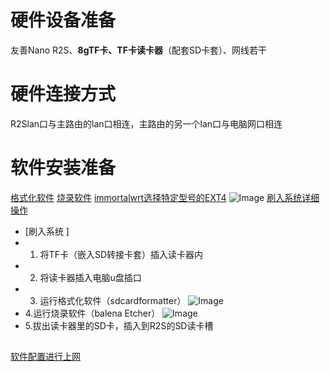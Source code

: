# **硬件设备准备**
友善Nano R2S、**8gTF卡、TF卡读卡器**（配套SD卡套）、网线若干
# 硬件连接方式
R2Slan口与主路由的lan口相连，主路由的另一个lan口与电脑网口相连
# **软件安装准备**
[格式化软件](https://www.sdcardformatter.com/) [烧录软件](https://etcher.balena.io/#download-etcher)
[immortalwrt选择特定型号的EXT4](https://firmware-selector.immortalwrt.org/)
![Image](https://github.com/user-attachments/assets/b6557949-3d8d-4528-b983-71c477345369)
[刷入系统详细操作](https://www.youtube.com/watch?v=7J_eIJn-vfg&t)
- [刷入系统 ] 
-  1. 将TF卡（嵌入SD转接卡套）插入读卡器内
-  2. 将读卡器插入电脑u盘插口
-  3. 运行格式化软件（sdcardformatter）
![Image](https://github.com/user-attachments/assets/2de12e92-d823-4c4d-998e-60d3932a0d6f)
-  4.运行烧录软件（balena Etcher）
![Image](https://github.com/user-attachments/assets/4a15ea76-144c-449c-bc43-d825a6aa8d67)
-  5.拔出读卡器里的SD卡，插入到R2S的SD读卡槽
##  
 [软件配置进行上网](https://www.youtube.com/watch?v=7wiu1YA8Pbc&t)
